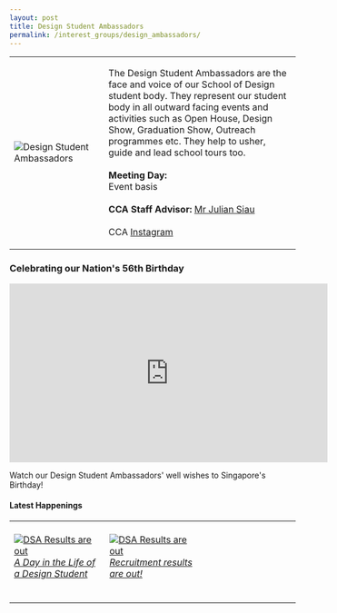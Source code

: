 ```yaml
---
layout: post
title: Design Student Ambassadors
permalink: /interest_groups/design_ambassadors/
---
```

<div>
    <table>
        <tr>
            <td style="width:33%"><image src="/images/CCA_design_ambassadors.jpg" style="display:block;margin-left:auto;margin-right:auto;" alt="Design Student Ambassadors"></image></td>
            <td>
                <p>
                    The Design Student Ambassadors are the face and voice of our School of Design student body. They represent our student body in all outward facing events and activities such as Open House, Design Show, Graduation Show, Outreach programmes etc. They help to usher, guide and lead school tours too.<br>
                    <br>
                    <b>Meeting Day:</b><br>
                    Event basis<br>
                    <br>
                    <b>CCA Staff Advisor:</b> <a href="mailto:julians@tp.edu.sg">Mr Julian Siau</a><br>
                    <br>
                    CCA <a href="https://www.instagram.com/designstudentambassadors">Instagram</a>
                </p>
            </td>
        </tr>
    </table>
</div>

<h3><a id="dsaNDC"></a>Celebrating our Nation's 56th Birthday</h3>

<div class="bp-youtube">

<iframe width="560" height="315" src="https://www.youtube.com/embed/deNzJnCdSaU" title="YouTube video player" frameborder="0" allow="accelerometer; autoplay; clipboard-write; encrypted-media; gyroscope; picture-in-picture" allowfullscreen></iframe>

</div>

Watch our Design Student Ambassadors' well wishes to Singapore's Birthday!

#### Latest Happenings

<div>
    <table>
        <tr>
            <td style="width:33%"><br>
                <a href="https://www.instagram.com/tv/CKYYnKMnLfl/">
                    <image src="/images/CCA-dsa-ig2.png" style="display:block;margin-left:auto;margin-right:auto;" alt="DSA Results are out">
                    <h6 style="margin-top:0%">A Day in the Life of a Design Student</h6>
                    </image>
                </a>
            </td>
            <td style="width:33%"><br>
                <a href="https://www.instagram.com/p/CCANOWKnJ0C/">
                    <image src="/images/CCA-dsa_IG.jpg" style="display:block;margin-left:auto;margin-right:auto;" alt="DSA Results are out">
                    <h6 style="margin-top:0%">Recruitment results are out!</h6>
                    </image>
                </a>
            </td>
            <td style="width:33%"><br>
            </td>
        </tr>
    </table>
</div>
